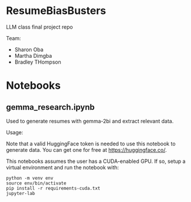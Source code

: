 # ResumeBiasBusters
LLM class final project repo

Team:
- Sharon Oba
- Martha Dimgba
- Bradley THompson

# Notebooks

## gemma_research.ipynb
Used to generate resumes with gemma-2bi and extract relevant data.

Usage:

Note that a valid HuggingFace token is needed to use this notebook to generate data. You can get one for free at https://huggingface.co/.

This notebooks assumes the user has a CUDA-enabled GPU. If so, setup a virtual environment and run the notebook with:
```shell
python -m venv env
source env/bin/activate
pip install -r requirements-cuda.txt
jupyter-lab
```
